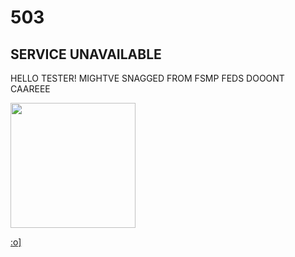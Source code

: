 <!DOCTYPE html>
<html>
  <head>
    <meta charset="UTF-8">
    <meta name="viewport" content="width=device-width, initial-scale=1.0">
    <!-- The style.css file allows you to change the look of your web pages.
         If you include the next line in all your web pages, they will all share the same look.
         This makes it easier to make new pages for your site. -->
    <link href="styles.css" rel="stylesheet" type="text/css" media="all">
  </head>
  <body>
    <h1>503</h1>
    <h2>SERVICE UNAVAILABLE</h2>
    <p>HELLO TESTER! MIGHTVE SNAGGED FROM FSMP FEDS DOOONT CAAREEE
    </p>
   <img src="fuckasslogo.png" width="200">
   <p class="hide"><a href="https://qsmpfederation.github.io/ARCHIVE"> :o]</a></p>
  </body>
</html>
